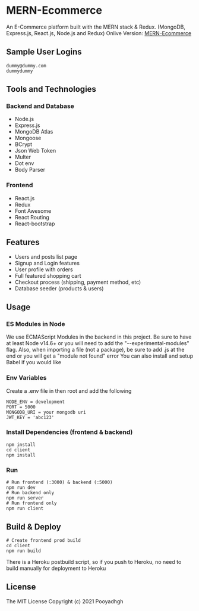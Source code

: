 # MERN-Ecommerce

An E-Commerce platform built with the MERN stack & Redux. (MongoDB, Express.js, React.js, Node.js and Redux)
Onlive Version: [MERN-Ecommerce](https://bit.ly/2YrDetg)

## Sample User Logins

```
dummy@dummy.com
dummydummy
```

## Tools and Technologies

### Backend and Database

- Node.js
- Express.js
- MongoDB Atlas
- Mongoose
- BCrypt
- Json Web Token
- Multer
- Dot env
- Body Parser

### Frontend

- React.js
- Redux
- Font Awesome
- React Routing
- React-bootstrap

## Features

- Users and posts list page
- Signup and Login features
- User profile with orders
- Full featured shopping cart
- Checkout process (shipping, payment method, etc)
- Database seeder (products & users)

## Usage

### ES Modules in Node

We use ECMAScript Modules in the backend in this project. Be sure to have at least Node v14.6+ or you will need to add the "--experimental-modules" flag.
Also, when importing a file (not a package), be sure to add .js at the end or you will get a "module not found" error
You can also install and setup Babel if you would like

### Env Variables

Create a .env file in then root and add the following

```
NODE_ENV = development
PORT = 5000
MONGODB_URI = your mongodb uri
JWT_KEY = 'abc123'
```

### Install Dependencies (frontend & backend)

```
npm install
cd client
npm install
```

### Run

```
# Run frontend (:3000) & backend (:5000)
npm run dev
# Run backend only
npm run server
# Run frontend only
npm run client
```

## Build & Deploy

```
# Create frontend prod build
cd client
npm run build
```

There is a Heroku postbuild script, so if you push to Heroku, no need to build manually for deployment to Heroku

## License

The MIT License
Copyright (c) 2021 Pooyadhgh
